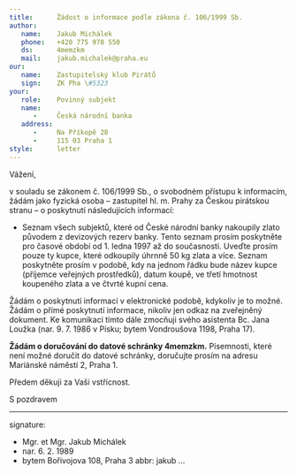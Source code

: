 ```yaml
---
title:      Žádost o informace podle zákona č. 106/1999 Sb.
author:
   name:    Jakub Michálek
   phone:   +420 775 978 550
   ds:      4memzkm
   mail:    jakub.michalek@praha.eu
our:
   name:    Zastupitelský klub Pirátů
   sign:    ZK Pha \#5323
your:
   role:    Povinný subjekt
   name:    
      -     Česká národní banka
   address:
      -     Na Příkopě 28
      -     115 03 Praha 1
style:      letter
---
```


Vážení,

v souladu se zákonem č. 106/1999 Sb., o svobodném přístupu k informacím, žádám jako fyzická osoba – zastupitel hl. m. Prahy za Českou pirátskou stranu – o poskytnutí následujících informací:

* Seznam všech subjektů, které od České národní banky nakoupily zlato původem z devizových rezerv banky. Tento seznam prosím poskytněte pro časové období od 1. ledna 1997 až do současnosti. Uveďte prosím pouze ty kupce, které odkoupily úhrnně 50 kg zlata a více. Seznam poskytněte prosím v podobě, kdy na jednom řádku bude název kupce (příjemce veřejných prostředků), datum koupě, ve třetí hmotnost koupeného zlata a ve čtvrté kupní cena. 

Žádám o poskytnutí informací v elektronické podobě, kdykoliv je to možné. Žádám o přímé poskytnutí informace, nikoliv jen odkaz na zveřejněný dokument. Ke komunikaci tímto dále zmocňuji svého asistenta Bc. Jana Loužka (nar. 9. 7. 1986 v Písku; bytem Vondroušova 1198, Praha 17). 

**Žádám o doručování do datové schránky 4memzkm.** Písemnosti, které není možné doručit do datové schránky, doručujte prosím na adresu Mariánské náměstí 2, Praha 1. 

Předem děkuji za Vaši vstřícnost.

S pozdravem

---
signature: 
  - Mgr. et Mgr. Jakub Michálek
  - nar. 6. 2. 1989
  - bytem Bořivojova 108, Praha 3
abbr:       jakub
...
